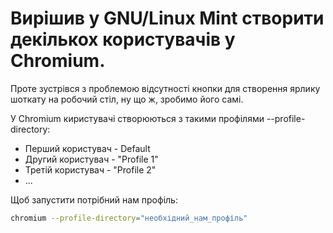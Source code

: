 # Вирішив у GNU/Linux Mint створити декількох користувачів у Chromium.

Проте зустрівся з проблемою відсутності кнопки для створення ярлику шоткату на робочий стіл, ну що ж, зробимо його самі.

У Chromium киристувачі створюються з такими профілями --profile-directory:
* Перший користувач - Default
* Другий користувач - "Profile 1"
* Третій користувач - "Profile 2"
* ...

Щоб запустити потрібний нам профіль:
```bash
сhromium --profile-directory="необхідний_нам_профіль"
```
